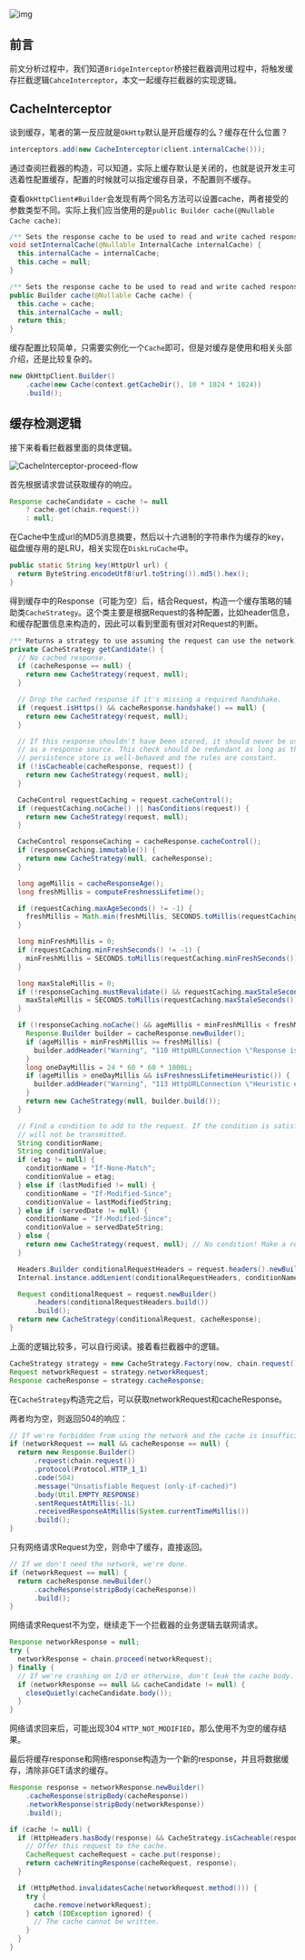 ![img](http://7u2jir.com1.z0.glb.clouddn.com/img/2018-01-05-01.png)

## 前言

前文分析过程中，我们知道`BridgeInterceptor`桥接拦截器调用过程中，将触发缓存拦截逻辑`CahceInterceptor`，本文一起缓存拦截器的实现逻辑。

## CacheInterceptor

谈到缓存，笔者的第一反应就是`OkHttp`默认是开启缓存的么？缓存在什么位置？

```java
interceptors.add(new CacheInterceptor(client.internalCache()));
```
通过查阅拦截器的构造，可以知道，实际上缓存默认是关闭的，也就是说开发主可选着性配置缓存，配置的时候就可以指定缓存目录，不配置则不缓存。

查看`OkHttpClient#Builder`会发现有两个同名方法可以设置cache，两者接受的参数类型不同。实际上我们应当使用的是`public Builder cache(@Nullable Cache cache)`:

```java
/** Sets the response cache to be used to read and write cached responses. */
void setInternalCache(@Nullable InternalCache internalCache) {
  this.internalCache = internalCache;
  this.cache = null;
}

/** Sets the response cache to be used to read and write cached responses. */
public Builder cache(@Nullable Cache cache) {
  this.cache = cache;
  this.internalCache = null;
  return this;
}
```

缓存配置比较简单，只需要实例化一个`Cache`即可，但是对缓存是使用和相关头部介绍，还是比较复杂的。

```java
new OkHttpClient.Builder()
    .cache(new Cache(context.getCacheDir(), 10 * 1024 * 1024))
    .build();		
```

## 缓存检测逻辑

接下来看看拦截器里面的具体逻辑。

![CacheInterceptor-proceed-flow](http://7u2jir.com1.z0.glb.clouddn.com/img/CacheInterceptor-proceed-flow.png)

首先根据请求尝试获取缓存的响应。

```java
Response cacheCandidate = cache != null
    ? cache.get(chain.request())
    : null;
```

在Cache中生成url的MD5消息摘要，然后以十六进制的字符串作为缓存的key，磁盘缓存用的是LRU，相关实现在`DiskLruCache`中。

```java
public static String key(HttpUrl url) {
  return ByteString.encodeUtf8(url.toString()).md5().hex();
}
```

得到缓存中的Response（可能为空）后，结合Request，构造一个缓存策略的辅助类`CacheStrategy`。这个类主要是根据Request的各种配置，比如header信息，和缓存配置信息来构造的，因此可以看到里面有很对对Request的判断。

```java
/** Returns a strategy to use assuming the request can use the network. */
private CacheStrategy getCandidate() {
  // No cached response.
  if (cacheResponse == null) {
    return new CacheStrategy(request, null);
  }

  // Drop the cached response if it's missing a required handshake.
  if (request.isHttps() && cacheResponse.handshake() == null) {
    return new CacheStrategy(request, null);
  }

  // If this response shouldn't have been stored, it should never be used
  // as a response source. This check should be redundant as long as the
  // persistence store is well-behaved and the rules are constant.
  if (!isCacheable(cacheResponse, request)) {
    return new CacheStrategy(request, null);
  }

  CacheControl requestCaching = request.cacheControl();
  if (requestCaching.noCache() || hasConditions(request)) {
    return new CacheStrategy(request, null);
  }

  CacheControl responseCaching = cacheResponse.cacheControl();
  if (responseCaching.immutable()) {
    return new CacheStrategy(null, cacheResponse);
  }

  long ageMillis = cacheResponseAge();
  long freshMillis = computeFreshnessLifetime();

  if (requestCaching.maxAgeSeconds() != -1) {
    freshMillis = Math.min(freshMillis, SECONDS.toMillis(requestCaching.maxAgeSeconds()));
  }

  long minFreshMillis = 0;
  if (requestCaching.minFreshSeconds() != -1) {
    minFreshMillis = SECONDS.toMillis(requestCaching.minFreshSeconds());
  }

  long maxStaleMillis = 0;
  if (!responseCaching.mustRevalidate() && requestCaching.maxStaleSeconds() != -1) {
    maxStaleMillis = SECONDS.toMillis(requestCaching.maxStaleSeconds());
  }

  if (!responseCaching.noCache() && ageMillis + minFreshMillis < freshMillis + maxStaleMillis) {
    Response.Builder builder = cacheResponse.newBuilder();
    if (ageMillis + minFreshMillis >= freshMillis) {
      builder.addHeader("Warning", "110 HttpURLConnection \"Response is stale\"");
    }
    long oneDayMillis = 24 * 60 * 60 * 1000L;
    if (ageMillis > oneDayMillis && isFreshnessLifetimeHeuristic()) {
      builder.addHeader("Warning", "113 HttpURLConnection \"Heuristic expiration\"");
    }
    return new CacheStrategy(null, builder.build());
  }

  // Find a condition to add to the request. If the condition is satisfied, the response body
  // will not be transmitted.
  String conditionName;
  String conditionValue;
  if (etag != null) {
    conditionName = "If-None-Match";
    conditionValue = etag;
  } else if (lastModified != null) {
    conditionName = "If-Modified-Since";
    conditionValue = lastModifiedString;
  } else if (servedDate != null) {
    conditionName = "If-Modified-Since";
    conditionValue = servedDateString;
  } else {
    return new CacheStrategy(request, null); // No condition! Make a regular request.
  }

  Headers.Builder conditionalRequestHeaders = request.headers().newBuilder();
  Internal.instance.addLenient(conditionalRequestHeaders, conditionName, conditionValue);

  Request conditionalRequest = request.newBuilder()
      .headers(conditionalRequestHeaders.build())
      .build();
  return new CacheStrategy(conditionalRequest, cacheResponse);
}
```
上面的逻辑比较多，可以自行阅读。接着看拦截器中的逻辑。

```java
CacheStrategy strategy = new CacheStrategy.Factory(now, chain.request(), cacheCandidate).get();
Request networkRequest = strategy.networkRequest;
Response cacheResponse = strategy.cacheResponse;
```
在`CacheStrategy`构造完之后，可以获取networkRequest和cacheResponse。

两者均为空，则返回504的响应：

```java
// If we're forbidden from using the network and the cache is insufficient, fail.
if (networkRequest == null && cacheResponse == null) {
  return new Response.Builder()
      .request(chain.request())
      .protocol(Protocol.HTTP_1_1)
      .code(504)
      .message("Unsatisfiable Request (only-if-cached)")
      .body(Util.EMPTY_RESPONSE)
      .sentRequestAtMillis(-1L)
      .receivedResponseAtMillis(System.currentTimeMillis())
      .build();
}
```

只有网络请求Request为空，则命中了缓存，直接返回。
```java
// If we don't need the network, we're done.
if (networkRequest == null) {
  return cacheResponse.newBuilder()
      .cacheResponse(stripBody(cacheResponse))
      .build();
}
```

网络请求Request不为空，继续走下一个拦截器的业务逻辑去联网请求。

```java
Response networkResponse = null;
try {
  networkResponse = chain.proceed(networkRequest);
} finally {
  // If we're crashing on I/O or otherwise, don't leak the cache body.
  if (networkResponse == null && cacheCandidate != null) {
    closeQuietly(cacheCandidate.body());
  }
}
```

网络请求回来后，可能出现304 `HTTP_NOT_MODIFIED`，那么使用不为空的缓存结果。

最后将缓存response和网络response构造为一个新的response，并且将数据缓存，清除非GET请求的缓存。

```java
Response response = networkResponse.newBuilder()
    .cacheResponse(stripBody(cacheResponse))
    .networkResponse(stripBody(networkResponse))
    .build();

if (cache != null) {
  if (HttpHeaders.hasBody(response) && CacheStrategy.isCacheable(response, networkRequest)) {
    // Offer this request to the cache.
    CacheRequest cacheRequest = cache.put(response);
    return cacheWritingResponse(cacheRequest, response);
  }

  if (HttpMethod.invalidatesCache(networkRequest.method())) {
    try {
      cache.remove(networkRequest);
    } catch (IOException ignored) {
      // The cache cannot be written.
    }
  }
}
```
